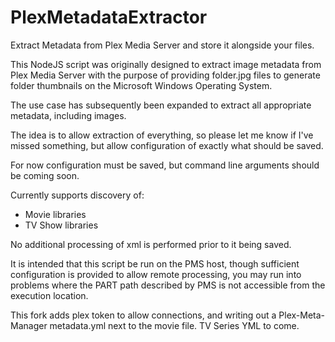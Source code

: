 # PlexMetadataExtractor
Extract Metadata from Plex Media Server and store it alongside your files.

This NodeJS script was originally designed to extract image metadata from Plex Media Server with the purpose of providing folder.jpg files to generate folder thumbnails on the Microsoft Windows Operating System.

The use case has subsequently been expanded to extract all appropriate metadata, including images.

The idea is to allow extraction of everything, so please let me know if I've missed something, but allow configuration of exactly what should be saved.

For now configuration must be saved, but command line arguments should be coming soon.

Currently supports discovery of:
 - Movie libraries
 - TV Show libraries

No additional processing of xml is performed prior to it being saved.

It is intended that this script be run on the PMS host, though sufficient configuration is provided to allow remote processing, you may run into problems where the PART path described by PMS is not accessible from the execution location.

This fork adds plex token to allow connections, and writing out a Plex-Meta-Manager metadata.yml next to the movie file.  TV Series YML to come.
